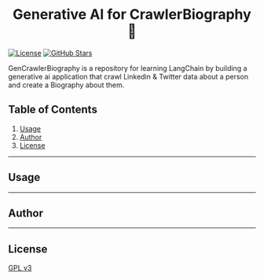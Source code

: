 <h1 align="center">Generative AI for CrawlerBiography 🚀</h1>

[![License](https://img.shields.io/badge/License-GNU%20GPL-blue)](LICENSE)
[![GitHub Stars](https://img.shields.io/github/stars/yourusername/equine-tracker)](https://github.com/yourusername/equine-tracker/stargazers)

GenCrawlerBiography is a repository for learning LangChain by building a generative ai application that crawl Linkedin & Twitter data about a person and create a Biography about them.

## Table of Contents

1. [Usage](#usage)
2. [Author](#author)
3. [License](#license)
---
## Usage

---
## Author

---
## License

[GPL v3](LICENSE)